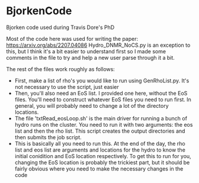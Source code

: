 # BjorkenCode
Bjorken code used during Travis Dore's PhD

Most of the code here was used for writing the paper: https://arxiv.org/abs/2207.04086
Hydro_DNMR_NoCS.py is an exception to this, but I think it's a bit easier to understand first so I made some comments in the file to try and help a new user parse through it a bit.

The rest of the files work roughly as follows:
- First, make a list of rho's you would like to run using GenRhoList.py. It's not necessary to use the script, just easier
-  Then, you'll also need an EoS list. I provided one here, without the EoS files. You'll need to construct whatever EoS files you need to run first. In general, you will probably need to change a lot of the directory locations.
-  The file 'txtRead_eosLoop.sh' is the main driver for running a bunch of hydro runs on the cluster. You need to run it with two arguments: the eos list and then the rho list. This script creates the output directories and then submits the job script.
-  This is basically all you need to run this. At the end of the day, the rho list and eos list are arguments and locations for the hydro to know the initial conidition and EoS location respectively. To get this to run for you, changing the EoS location is probably the trickiest part, but it should be fairly obvious where you need to make the necessary changes in the code
